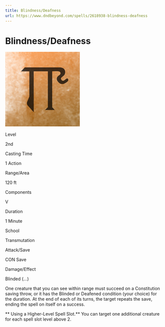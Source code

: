 ```yaml
---
title: Blindness/Deafness
url: https://www.dndbeyond.com/spells/2618938-blindness-deafness
---
```


# Blindness/Deafness

![Blindness/Deafness](blindness-deafness.png)

Level

2nd

Casting Time

1 Action

Range/Area

120 ft

Components

V

Duration

1 Minute

School

Transmutation

Attack/Save

CON Save

Damage/Effect

Blinded (...)

One creature that you can see within range must succeed on a Constitution saving throw, or it has the Blinded or Deafened condition (your choice) for the duration. At the end of each of its turns, the target repeats the save, ending the spell on itself on a success.

** Using a Higher-Level Spell Slot.** You can target one additional creature for each spell slot level above 2.